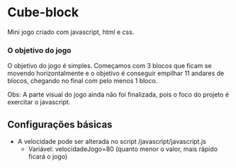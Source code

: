 # Cube-block
Mini jogo criado com javascript, html e css. 

### O objetivo do jogo
O objetivo do jogo é simples.
Começamos com 3 blocos que ficam se movendo horizontalmente e o objetivo é conseguir empilhar 11 andares de blocos, chegando no final com pelo menos 1 bloco.

Obs: A parte visual do jogo ainda não foi finalizada, pois o foco do projeto é exercitar o javascript.

## Configurações básicas
 - A velocidade pode ser alterada no script /javascript/javascript.js 
    - Variável: velocidadeJogo=80 (quanto menor o valor, mais rápido ficará o jogo)
